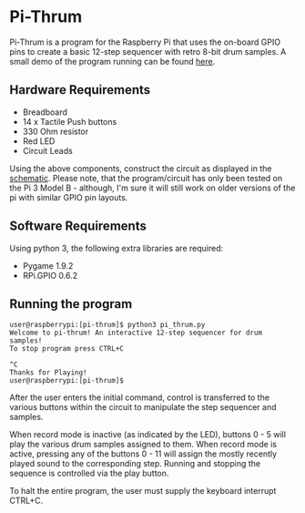 # Pi-Thrum
Pi-Thrum is a program for the Raspberry Pi that uses the on-board GPIO pins 
to create a basic 12-step sequencer with retro 8-bit drum samples.
A small demo of the program running can be found [here](https://youtu.be/QzZMy-4yDzU).

## Hardware Requirements
+ Breadboard
+ 14 x Tactile Push buttons
+ 330 Ohm resistor
+ Red LED
+ Circuit Leads

Using the above components, construct the circuit as displayed in the [schematic](pi-thrum-schem.jpg). 
Please note, that the program/circuit has only been tested on the Pi 3 Model B - although, 
I'm sure it will still work on older versions of the pi with similar GPIO pin layouts.

## Software Requirements
Using python 3, the following extra libraries are required:
+ Pygame 1.9.2
+ RPi.GPIO 0.6.2

## Running the program
```
user@raspberrypi:[pi-thrum]$ python3 pi_thrum.py
Welcome to pi-thrum! An interactive 12-step sequencer for drum samples!
To stop program press CTRL+C

^C
Thanks for Playing!
user@raspberrypi:[pi-thrum]$
```
After the user enters the initial command, control is transferred to the various buttons 
within the circuit to manipulate the step sequencer and samples.

When record mode is inactive (as indicated by the LED), buttons 0 - 5 will play the various 
drum samples assigned to them.
When record mode is active, pressing any of the buttons 0 - 11 will assign the mostly recently
played sound to the corresponding step. Running and stopping the sequence is controlled via the 
play button. 

To halt the entire program, the user must supply the keyboard interrupt CTRL+C.
